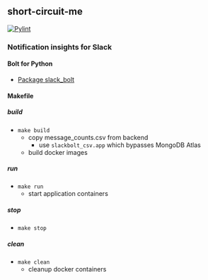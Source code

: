 ## short-circuit-me

[![Pylint](https://github.com/johndutchover/short-circuit-me/actions/workflows/pylint.yml/badge.svg)](https://github.com/johndutchover/short-circuit-me/actions/workflows/pylint.yml)

### Notification insights for Slack

#### Bolt for Python
- [Package slack_bolt](https://slack.dev/bolt-python/api-docs/slack_bolt/)

#### Makefile

##### build
- `make build`
  - copy message_counts.csv from backend
    - use `slackbolt_csv.app` which bypasses MongoDB Atlas
  - build docker images

##### run
- `make run` 
  - start application containers

##### stop
- `make stop`

##### clean
- `make clean`
  - cleanup docker containers

